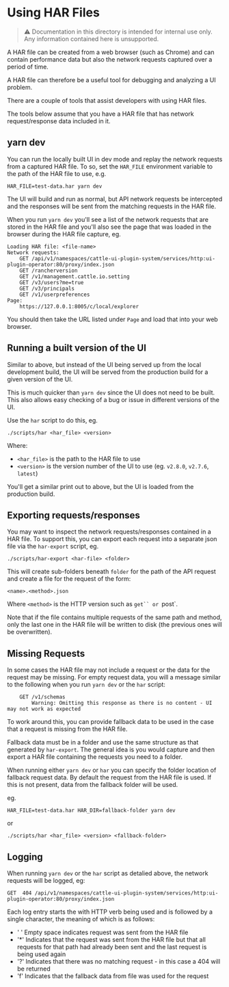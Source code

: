 # Using HAR Files

> &#x26a0;&#xfe0f; Documentation in this directory is intended for internal use only. Any information contained here is unsupported.

A HAR file can be created from a web browser (such as Chrome) and can contain performance data but also the network requests captured over a period of time.

A HAR file can therefore be a useful tool for debugging and analyzing a UI problem.

There are a couple of tools that assist developers with using HAR files.

The tools below assume that you have a HAR file that has network request/response data included in it.

## yarn dev

You can run the locally built UI in dev mode and replay the network requests from a captured HAR file. To so, set the `HAR_FILE` environment variable to the path of the HAR file to use, e.g.

```
HAR_FILE=test-data.har yarn dev
```

The UI will build and run as normal, but API network requests be intercepted and the responses will be sent from the matching requests in the HAR file.

When you run `yarn dev` you'll see a list of the network requests that are stored in the HAR file and you'll also see the page that was loaded in the browser during the HAR file capture, eg.

```
Loading HAR file: <file-name>
Network requests:
    GET /api/v1/namespaces/cattle-ui-plugin-system/services/http:ui-plugin-operator:80/proxy/index.json
    GET /rancherversion
    GET /v1/management.cattle.io.setting
    GET /v3/users?me=true
    GET /v3/principals
    GET /v1/userpreferences
Page:
    https://127.0.0.1:8005/c/local/explorer
``````

You should then take the URL listed under `Page` and load that into your web browser.

## Running a built version of the UI

Similar to above, but instead of the UI being served up from the local development build, the UI will be served from the production build for a given version of the UI.

This is much quicker than `yarn dev` since the UI does not need to be built. This also allows easy checking of a bug or issue in different versions of the UI.

Use the `har` script to do this, eg.

```
./scripts/har <har_file> <version>
```

Where:

- `<har_file>` is the path to the HAR file to use
- `<version>` is the version number of the UI to use (eg. `v2.8.0`, `v2.7.6`, `latest`)

You'll get a similar print out to above, but the UI is loaded from the production build.

## Exporting requests/responses

You may want to inspect the network requests/responses contained in a HAR file. To support this, you can export each request into a separate json file via the `har-export` script, eg.

```
./scripts/har-export <har-file> <folder>
```

This will create sub-folders beneath `folder` for the path of the API request and create a file for the request of the form:

```<name>.<method>.json```

Where `<method>` is the HTTP version such as `get`` or `post`.

Note that if the file contains multiple requests of the same path and method, only the last one in the HAR file will be written to disk (the previous ones will be overwritten).

## Missing Requests

In some cases the HAR file may not include a request or the data for the request may be missing. For empty request data, you will a message similar to the following when you run `yarn dev` or the `har` script:

```
    GET /v1/schemas
        Warning: Omitting this response as there is no content - UI may not work as expected
```

To work around this, you can provide fallback data to be used in the case that a request is missing from the HAR file.

Fallback data must be in a folder and use the same structure as that generated by `har-export`. The general idea is you would capture and then export a HAR file containing the requests you need to a folder.

When running either `yarn dev` or `har` you can specify the folder location of fallback request data. By default the request from the HAR file is used. If this is not present, data from the fallback folder will be used.

eg.

```
HAR_FILE=test-data.har HAR_DIR=fallback-folder yarn dev
```

or

```
./scripts/har <har_file> <version> <fallback-folder>
```

## Logging

When running `yarn dev` or the `har` script as detalied above, the network requests will be logged, eg:

```
GET  404 /api/v1/namespaces/cattle-ui-plugin-system/services/http:ui-plugin-operator:80/proxy/index.json
``````

Each log entry starts the with HTTP verb being used and is followed by a single character, the meaning of which is as follows:

- ' ' Empty space indicates request was sent from the HAR file
- '*' Indicates that the request was sent from the HAR file but that all requests for that path had already been sent and the last request is being used again
- '?' Indicates that there was no matching request - in this case a 404 will be returned
- 'f' Indicates that the fallback data from file was used for the request
